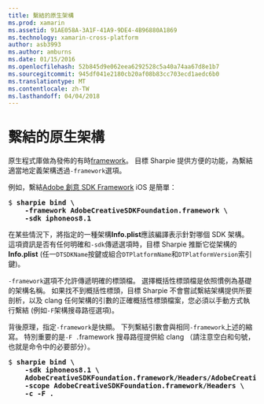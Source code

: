 ```yaml
---
title: 繫結的原生架構
ms.prod: xamarin
ms.assetid: 91AE058A-3A1F-41A9-9DE4-4B96880A1869
ms.technology: xamarin-cross-platform
author: asb3993
ms.author: amburns
ms.date: 01/15/2016
ms.openlocfilehash: 52b845d9e062eea6292528c5a40a74aa67d8e1b7
ms.sourcegitcommit: 945df041e2180cb20af08b83cc703ecd1aedc6b0
ms.translationtype: MT
ms.contentlocale: zh-TW
ms.lasthandoff: 04/04/2018
---
```

# <a name="binding-native-frameworks"></a>繫結的原生架構

原生程式庫做為發佈的有時[framework](https://developer.apple.com/library/mac/documentation/MacOSX/Conceptual/BPFrameworks/Concepts/WhatAreFrameworks.html)。 目標 Sharpie 提供方便的功能，為繫結適當地定義架構透過`-framework`選項。

例如，繫結[Adobe 創意 SDK Framework](https://creativesdk.adobe.com/downloads.html) iOS 是簡單：

<pre>$ <b>sharpie bind \
    -framework AdobeCreativeSDKFoundation.framework \
    -sdk iphoneos8.1</b></pre>

在某些情況下，將指定的一種架構**Info.plist**應該編譯表示針對哪個 SDK 架構。 這項資訊是否有任何明確和`-sdk`傳遞選項時，目標 Sharpie 推斷它從架構的**Info.plist** (任一`DTSDKName`按鍵或組合`DTPlatformName`和`DTPlatformVersion`索引鍵)。

`-framework`選項不允許傳遞明確的標頭檔。 選擇概括性標頭檔是依照慣例為基礎的架構名稱。 如果找不到概括性標頭，目標 Sharpie 不會嘗試繫結架構提供所要剖析，以及 clang 任何架構的引數的正確概括性標頭檔案，您必須以手動方式執行繫結 (例如`-F`架構搜尋路徑選項)。

背後原理，指定`-framework`是快顯。 下列繫結引數會與相同`-framework`上述的縮寫。
特別重要的是`-F .`framework 搜尋路徑提供給 clang （請注意空白和句號，也就是命令中的必要部分）。

<pre>$ <b>sharpie bind \
    -sdk iphoneos8.1 \
    AdobeCreativeSDKFoundation.framework/Headers/AdobeCreativeSDKFoundation.h \
    -scope AdobeCreativeSDKFoundation.framework/Headers \
    -c -F .</b></pre>

